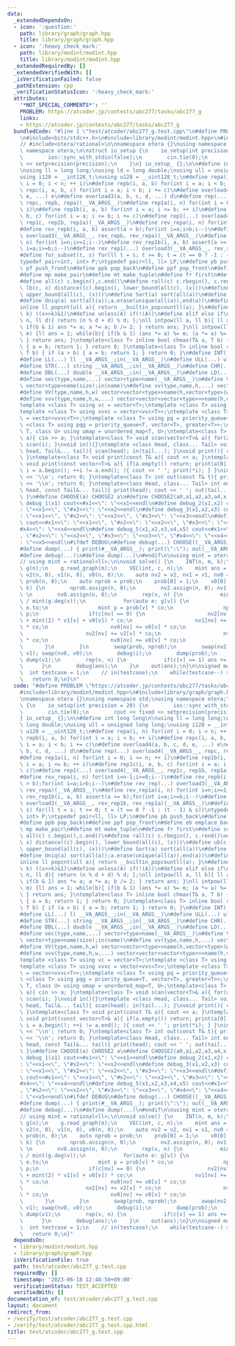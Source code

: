 ```yaml
---
data:
  _extendedDependsOn:
  - icon: ':question:'
    path: library/graph/graph.hpp
    title: library/graph/graph.hpp
  - icon: ':heavy_check_mark:'
    path: library/modint/modint.hpp
    title: library/modint/modint.hpp
  _extendedRequiredBy: []
  _extendedVerifiedWith: []
  _isVerificationFailed: false
  _pathExtension: cpp
  _verificationStatusIcon: ':heavy_check_mark:'
  attributes:
    '*NOT_SPECIAL_COMMENTS*': ''
    PROBLEM: https://atcoder.jp/contests/abc277/tasks/abc277_g
    links:
    - https://atcoder.jp/contests/abc277/tasks/abc277_g
  bundledCode: "#line 1 \"test/atcoder/abc277_g.test.cpp\"\n#define PROBLEM \"https://atcoder.jp/contests/abc277/tasks/abc277_g\"\
    \n#include<bits/stdc++.h>\n#include<library/modint/modint.hpp>\n#include<library/graph/graph.hpp>\n\
    // #include<otera/rational>\n\nnamespace otera {}\nusing namespace std;\nusing\
    \ namespace otera;\n\nstruct io_setup {\n    io_setup(int precision = 20) {\n\
    \        ios::sync_with_stdio(false);\n        cin.tie(0);\n        cout << fixed\
    \ << setprecision(precision);\n    }\n} io_setup_ {};\n\n#define int long long\n\
    \nusing ll = long long;\nusing ld = long double;\nusing ull = unsigned long long;\n\
    using i128 = __int128_t;\nusing u128 = __uint128_t;\n#define repa(i, n) for(int\
    \ i = 0; i < n; ++ i)\n#define repb(i, a, b) for(int i = a; i < b; ++ i)\n#define\
    \ repc(i, a, b, c) for(int i = a; i < b; i += c)\n#define overload4(a, b, c, d,\
    \ e, ...) e\n#define overload3(a, b, c, d, ...) d\n#define rep(...) overload4(__VA_ARGS__,\
    \ repc, repb, repa)(__VA_ARGS__)\n#define rep1a(i, n) for(int i = 0; i <= n; ++\
    \ i)\n#define rep1b(i, a, b) for(int i = a; i <= b; ++ i)\n#define rep1c(i, a,\
    \ b, c) for(int i = a; i <= b; i += c)\n#define rep1(...) overload4(__VA_ARGS__,\
    \ rep1c, rep1b, rep1a)(__VA_ARGS__)\n#define rev_repa(i, n) for(int i=n-1;i>=0;i--)\n\
    #define rev_repb(i, a, b) assert(a > b);for(int i=a;i>b;i--)\n#define rev_rep(...)\
    \ overload3(__VA_ARGS__, rev_repb, rev_repa)(__VA_ARGS__)\n#define rev_rep1a(i,\
    \ n) for(int i=n;i>=1;i--)\n#define rev_rep1b(i, a, b) assert(a >= b);for(int\
    \ i=a;i>=b;i--)\n#define rev_rep1(...) overload3(__VA_ARGS__, rev_rep1b, rev_rep1a)(__VA_ARGS__)\n\
    #define for_subset(t, s) for(ll t = s; t >= 0; t = (t == 0 ? -1 : (t - 1) & s))\n\
    typedef pair<int, int> P;\ntypedef pair<ll, ll> LP;\n#define pb push_back\n#define\
    \ pf push_front\n#define ppb pop_back\n#define ppf pop_front\n#define eb emplace_back\n\
    #define mp make_pair\n#define mt make_tuple\n#define fr first\n#define sc second\n\
    #define all(c) c.begin(),c.end()\n#define rall(c) c.rbegin(), c.rend()\n#define\
    \ lb(c, x) distance((c).begin(), lower_bound(all(c), (x)))\n#define ub(c, x) distance((c).begin(),\
    \ upper_bound(all(c), (x)))\n#define Sort(a) sort(all(a))\n#define Rev(a) reverse(all(a))\n\
    #define Uniq(a) sort(all(a));a.erase(unique(all(a)),end(a))\n#define si(c) (int)(c).size()\n\
    inline ll popcnt(ull a){ return __builtin_popcountll(a); }\n#define kth_bit(x,\
    \ k) ((x>>k)&1)\n#define unless(A) if(!(A))\n#define elif else if\nll modulo(ll\
    \ n, ll d){ return (n % d + d) % d; };\nll intpow(ll a, ll b){ ll ans = 1; while(b){\
    \ if(b & 1) ans *= a; a *= a; b /= 2; } return ans; }\nll intpow(ll a, ll b, ll\
    \ m) {ll ans = 1; while(b){ if(b & 1) (ans *= a) %= m; (a *= a) %= m; b /= 2;\
    \ } return ans; }\ntemplate<class T> inline bool chmax(T& a, T b) { if (a < b)\
    \ { a = b; return 1; } return 0; }\ntemplate<class T> inline bool chmin(T& a,\
    \ T b) { if (a > b) { a = b; return 1; } return 0; }\n#define INT(...) int __VA_ARGS__;in(__VA_ARGS__)\n\
    #define LL(...) ll __VA_ARGS__;in(__VA_ARGS__)\n#define ULL(...) ull __VA_ARGS__;in(__VA_ARGS__)\n\
    #define STR(...) string __VA_ARGS__;in(__VA_ARGS__)\n#define CHR(...) char __VA_ARGS__;in(__VA_ARGS__)\n\
    #define DBL(...) double __VA_ARGS__;in(__VA_ARGS__)\n#define LD(...) ld __VA_ARGS__;in(__VA_ARGS__)\n\
    #define vec(type,name,...) vector<type>name(__VA_ARGS__)\n#define VEC(type,name,size)\
    \ vector<type>name(size);in(name)\n#define vv(type,name,h,...) vector<vector<type>>name(h,vector<type>(__VA_ARGS__))\n\
    #define VV(type,name,h,w) vector<vector<type>>name(h,vector<type>(w));in(name)\n\
    #define vvv(type,name,h,w,...) vector<vector<vector<type>>>name(h,vector<vector<type>>(w,vector<type>(__VA_ARGS__)))\n\
    template <class T> using vc = vector<T>;\ntemplate <class T> using vvc = vector<vc<T>>;\n\
    template <class T> using vvvc = vector<vvc<T>>;\ntemplate <class T> using vvvvc\
    \ = vector<vvvc<T>>;\ntemplate <class T> using pq = priority_queue<T>;\ntemplate\
    \ <class T> using pqg = priority_queue<T, vector<T>, greater<T>>;\ntemplate <class\
    \ T, class U> using umap = unordered_map<T, U>;\ntemplate<class T> void scan(T&\
    \ a){ cin >> a; }\ntemplate<class T> void scan(vector<T>& a){ for(auto&& i : a)\
    \ scan(i); }\nvoid in(){}\ntemplate <class Head, class... Tail> void in(Head&\
    \ head, Tail&... tail){ scan(head); in(tail...); }\nvoid print(){ cout << ' ';\
    \ }\ntemplate<class T> void print(const T& a){ cout << a; }\ntemplate<class T>\
    \ void print(const vector<T>& a){ if(a.empty()) return; print(a[0]); for(auto\
    \ i = a.begin(); ++i != a.end(); ){ cout << ' '; print(*i); } }\nint out(){ cout\
    \ << '\\n'; return 0; }\ntemplate<class T> int out(const T& t){ print(t); cout\
    \ << '\\n'; return 0; }\ntemplate<class Head, class... Tail> int out(const Head&\
    \ head, const Tail&... tail){ print(head); cout << ' '; out(tail...); return 0;\
    \ }\n#define CHOOSE(a) CHOOSE2 a\n#define CHOOSE2(a0,a1,a2,a3,a4,x,...) x\n#define\
    \ debug_1(x1) cout<<#x1<<\": \"<<x1<<endl\n#define debug_2(x1,x2) cout<<#x1<<\"\
    : \"<<x1<<\", \"#x2<<\": \"<<x2<<endl\n#define debug_3(x1,x2,x3) cout<<#x1<<\"\
    : \"<<x1<<\", \"#x2<<\": \"<<x2<<\", \"#x3<<\": \"<<x3<<endl\n#define debug_4(x1,x2,x3,x4)\
    \ cout<<#x1<<\": \"<<x1<<\", \"#x2<<\": \"<<x2<<\", \"#x3<<\": \"<<x3<<\", \"\
    #x4<<\": \"<<x4<<endl\n#define debug_5(x1,x2,x3,x4,x5) cout<<#x1<<\": \"<<x1<<\"\
    , \"#x2<<\": \"<<x2<<\", \"#x3<<\": \"<<x3<<\", \"#x4<<\": \"<<x4<<\", \"#x5<<\"\
    : \"<<x5<<endl\n#ifdef DEBUG\n#define debug(...) CHOOSE((__VA_ARGS__,debug_5,debug_4,debug_3,debug_2,debug_1,~))(__VA_ARGS__)\n\
    #define dump(...) { print(#__VA_ARGS__); print(\":\"); out(__VA_ARGS__); }\n#else\n\
    #define debug(...)\n#define dump(...)\n#endif\n\nusing mint = otera::modint998;\n\
    // using mint = rational<ll>;\n\nvoid solve() {\n    INT(n, m, k);\n    graph<int>\
    \ g(n);\n    g.read_graph(m);\n    VEC(int, c, n);\n    mint ans = 0;\n    vc<mint>\
    \ v2(n, 0), v1(n, 0), v0(n, 0);\n    auto nv2 = v2, nv1 = v1, nv0 = v0;\n    vc<mint>\
    \ prob(n, 0);\n    auto nprob = prob;\n    prob[0] = 1;\n    v0[0] = 1;\n    rep(i,\
    \ k) {\n        nprob.assign(n, 0);\n        nv2.assign(n, 0); nv1.assign(n, 0);\
    \ \n        nv0.assign(n, 0);\n        rep(v, n) {\n            mint co = mint(1)\
    \ / mint(g.deg(v));\n            for(auto e: g[v]) {\n                int nv =\
    \ e.to;\n                mint p = prob[v] * co;\n                nprob[nv] +=\
    \ p;\n                if(c[nv] == 0) {\n                    nv2[nv] += (v2[v]\
    \ + mint(2) * v1[v] + v0[v]) * co;\n                    nv1[nv] += (v1[v] + v0[v])\
    \ * co;\n                    nv0[nv] += v0[v] * co;\n                } else {\n\
    \                    nv2[nv] += v2[v] * co;\n                    nv1[nv] += v1[v]\
    \ * co;\n                    nv0[nv] += v0[v] * co;\n                }\n     \
    \       }\n        }\n        swap(prob, nprob);\n        swap(nv2, v2); swap(nv1,\
    \ v1); swap(nv0, v0);\n        debug(i);\n        dump(prob);\n        dump(v2);\
    \ dump(v1);\n        rep(v, n) {\n            if(c[v] == 1) ans += v2[v];\n  \
    \      }\n        debug(ans);\n    }\n    out(ans);\n}\n\nsigned main() {\n  \
    \  int testcase = 1;\n    // in(testcase);\n    while(testcase--) solve();\n \
    \   return 0;\n}\n"
  code: "#define PROBLEM \"https://atcoder.jp/contests/abc277/tasks/abc277_g\"\n#include<bits/stdc++.h>\n\
    #include<library/modint/modint.hpp>\n#include<library/graph/graph.hpp>\n// #include<otera/rational>\n\
    \nnamespace otera {}\nusing namespace std;\nusing namespace otera;\n\nstruct io_setup\
    \ {\n    io_setup(int precision = 20) {\n        ios::sync_with_stdio(false);\n\
    \        cin.tie(0);\n        cout << fixed << setprecision(precision);\n    }\n\
    } io_setup_ {};\n\n#define int long long\n\nusing ll = long long;\nusing ld =\
    \ long double;\nusing ull = unsigned long long;\nusing i128 = __int128_t;\nusing\
    \ u128 = __uint128_t;\n#define repa(i, n) for(int i = 0; i < n; ++ i)\n#define\
    \ repb(i, a, b) for(int i = a; i < b; ++ i)\n#define repc(i, a, b, c) for(int\
    \ i = a; i < b; i += c)\n#define overload4(a, b, c, d, e, ...) e\n#define overload3(a,\
    \ b, c, d, ...) d\n#define rep(...) overload4(__VA_ARGS__, repc, repb, repa)(__VA_ARGS__)\n\
    #define rep1a(i, n) for(int i = 0; i <= n; ++ i)\n#define rep1b(i, a, b) for(int\
    \ i = a; i <= b; ++ i)\n#define rep1c(i, a, b, c) for(int i = a; i <= b; i +=\
    \ c)\n#define rep1(...) overload4(__VA_ARGS__, rep1c, rep1b, rep1a)(__VA_ARGS__)\n\
    #define rev_repa(i, n) for(int i=n-1;i>=0;i--)\n#define rev_repb(i, a, b) assert(a\
    \ > b);for(int i=a;i>b;i--)\n#define rev_rep(...) overload3(__VA_ARGS__, rev_repb,\
    \ rev_repa)(__VA_ARGS__)\n#define rev_rep1a(i, n) for(int i=n;i>=1;i--)\n#define\
    \ rev_rep1b(i, a, b) assert(a >= b);for(int i=a;i>=b;i--)\n#define rev_rep1(...)\
    \ overload3(__VA_ARGS__, rev_rep1b, rev_rep1a)(__VA_ARGS__)\n#define for_subset(t,\
    \ s) for(ll t = s; t >= 0; t = (t == 0 ? -1 : (t - 1) & s))\ntypedef pair<int,\
    \ int> P;\ntypedef pair<ll, ll> LP;\n#define pb push_back\n#define pf push_front\n\
    #define ppb pop_back\n#define ppf pop_front\n#define eb emplace_back\n#define\
    \ mp make_pair\n#define mt make_tuple\n#define fr first\n#define sc second\n#define\
    \ all(c) c.begin(),c.end()\n#define rall(c) c.rbegin(), c.rend()\n#define lb(c,\
    \ x) distance((c).begin(), lower_bound(all(c), (x)))\n#define ub(c, x) distance((c).begin(),\
    \ upper_bound(all(c), (x)))\n#define Sort(a) sort(all(a))\n#define Rev(a) reverse(all(a))\n\
    #define Uniq(a) sort(all(a));a.erase(unique(all(a)),end(a))\n#define si(c) (int)(c).size()\n\
    inline ll popcnt(ull a){ return __builtin_popcountll(a); }\n#define kth_bit(x,\
    \ k) ((x>>k)&1)\n#define unless(A) if(!(A))\n#define elif else if\nll modulo(ll\
    \ n, ll d){ return (n % d + d) % d; };\nll intpow(ll a, ll b){ ll ans = 1; while(b){\
    \ if(b & 1) ans *= a; a *= a; b /= 2; } return ans; }\nll intpow(ll a, ll b, ll\
    \ m) {ll ans = 1; while(b){ if(b & 1) (ans *= a) %= m; (a *= a) %= m; b /= 2;\
    \ } return ans; }\ntemplate<class T> inline bool chmax(T& a, T b) { if (a < b)\
    \ { a = b; return 1; } return 0; }\ntemplate<class T> inline bool chmin(T& a,\
    \ T b) { if (a > b) { a = b; return 1; } return 0; }\n#define INT(...) int __VA_ARGS__;in(__VA_ARGS__)\n\
    #define LL(...) ll __VA_ARGS__;in(__VA_ARGS__)\n#define ULL(...) ull __VA_ARGS__;in(__VA_ARGS__)\n\
    #define STR(...) string __VA_ARGS__;in(__VA_ARGS__)\n#define CHR(...) char __VA_ARGS__;in(__VA_ARGS__)\n\
    #define DBL(...) double __VA_ARGS__;in(__VA_ARGS__)\n#define LD(...) ld __VA_ARGS__;in(__VA_ARGS__)\n\
    #define vec(type,name,...) vector<type>name(__VA_ARGS__)\n#define VEC(type,name,size)\
    \ vector<type>name(size);in(name)\n#define vv(type,name,h,...) vector<vector<type>>name(h,vector<type>(__VA_ARGS__))\n\
    #define VV(type,name,h,w) vector<vector<type>>name(h,vector<type>(w));in(name)\n\
    #define vvv(type,name,h,w,...) vector<vector<vector<type>>>name(h,vector<vector<type>>(w,vector<type>(__VA_ARGS__)))\n\
    template <class T> using vc = vector<T>;\ntemplate <class T> using vvc = vector<vc<T>>;\n\
    template <class T> using vvvc = vector<vvc<T>>;\ntemplate <class T> using vvvvc\
    \ = vector<vvvc<T>>;\ntemplate <class T> using pq = priority_queue<T>;\ntemplate\
    \ <class T> using pqg = priority_queue<T, vector<T>, greater<T>>;\ntemplate <class\
    \ T, class U> using umap = unordered_map<T, U>;\ntemplate<class T> void scan(T&\
    \ a){ cin >> a; }\ntemplate<class T> void scan(vector<T>& a){ for(auto&& i : a)\
    \ scan(i); }\nvoid in(){}\ntemplate <class Head, class... Tail> void in(Head&\
    \ head, Tail&... tail){ scan(head); in(tail...); }\nvoid print(){ cout << ' ';\
    \ }\ntemplate<class T> void print(const T& a){ cout << a; }\ntemplate<class T>\
    \ void print(const vector<T>& a){ if(a.empty()) return; print(a[0]); for(auto\
    \ i = a.begin(); ++i != a.end(); ){ cout << ' '; print(*i); } }\nint out(){ cout\
    \ << '\\n'; return 0; }\ntemplate<class T> int out(const T& t){ print(t); cout\
    \ << '\\n'; return 0; }\ntemplate<class Head, class... Tail> int out(const Head&\
    \ head, const Tail&... tail){ print(head); cout << ' '; out(tail...); return 0;\
    \ }\n#define CHOOSE(a) CHOOSE2 a\n#define CHOOSE2(a0,a1,a2,a3,a4,x,...) x\n#define\
    \ debug_1(x1) cout<<#x1<<\": \"<<x1<<endl\n#define debug_2(x1,x2) cout<<#x1<<\"\
    : \"<<x1<<\", \"#x2<<\": \"<<x2<<endl\n#define debug_3(x1,x2,x3) cout<<#x1<<\"\
    : \"<<x1<<\", \"#x2<<\": \"<<x2<<\", \"#x3<<\": \"<<x3<<endl\n#define debug_4(x1,x2,x3,x4)\
    \ cout<<#x1<<\": \"<<x1<<\", \"#x2<<\": \"<<x2<<\", \"#x3<<\": \"<<x3<<\", \"\
    #x4<<\": \"<<x4<<endl\n#define debug_5(x1,x2,x3,x4,x5) cout<<#x1<<\": \"<<x1<<\"\
    , \"#x2<<\": \"<<x2<<\", \"#x3<<\": \"<<x3<<\", \"#x4<<\": \"<<x4<<\", \"#x5<<\"\
    : \"<<x5<<endl\n#ifdef DEBUG\n#define debug(...) CHOOSE((__VA_ARGS__,debug_5,debug_4,debug_3,debug_2,debug_1,~))(__VA_ARGS__)\n\
    #define dump(...) { print(#__VA_ARGS__); print(\":\"); out(__VA_ARGS__); }\n#else\n\
    #define debug(...)\n#define dump(...)\n#endif\n\nusing mint = otera::modint998;\n\
    // using mint = rational<ll>;\n\nvoid solve() {\n    INT(n, m, k);\n    graph<int>\
    \ g(n);\n    g.read_graph(m);\n    VEC(int, c, n);\n    mint ans = 0;\n    vc<mint>\
    \ v2(n, 0), v1(n, 0), v0(n, 0);\n    auto nv2 = v2, nv1 = v1, nv0 = v0;\n    vc<mint>\
    \ prob(n, 0);\n    auto nprob = prob;\n    prob[0] = 1;\n    v0[0] = 1;\n    rep(i,\
    \ k) {\n        nprob.assign(n, 0);\n        nv2.assign(n, 0); nv1.assign(n, 0);\
    \ \n        nv0.assign(n, 0);\n        rep(v, n) {\n            mint co = mint(1)\
    \ / mint(g.deg(v));\n            for(auto e: g[v]) {\n                int nv =\
    \ e.to;\n                mint p = prob[v] * co;\n                nprob[nv] +=\
    \ p;\n                if(c[nv] == 0) {\n                    nv2[nv] += (v2[v]\
    \ + mint(2) * v1[v] + v0[v]) * co;\n                    nv1[nv] += (v1[v] + v0[v])\
    \ * co;\n                    nv0[nv] += v0[v] * co;\n                } else {\n\
    \                    nv2[nv] += v2[v] * co;\n                    nv1[nv] += v1[v]\
    \ * co;\n                    nv0[nv] += v0[v] * co;\n                }\n     \
    \       }\n        }\n        swap(prob, nprob);\n        swap(nv2, v2); swap(nv1,\
    \ v1); swap(nv0, v0);\n        debug(i);\n        dump(prob);\n        dump(v2);\
    \ dump(v1);\n        rep(v, n) {\n            if(c[v] == 1) ans += v2[v];\n  \
    \      }\n        debug(ans);\n    }\n    out(ans);\n}\n\nsigned main() {\n  \
    \  int testcase = 1;\n    // in(testcase);\n    while(testcase--) solve();\n \
    \   return 0;\n}"
  dependsOn:
  - library/modint/modint.hpp
  - library/graph/graph.hpp
  isVerificationFile: true
  path: test/atcoder/abc277_g.test.cpp
  requiredBy: []
  timestamp: '2023-06-18 12:48:50+09:00'
  verificationStatus: TEST_ACCEPTED
  verifiedWith: []
documentation_of: test/atcoder/abc277_g.test.cpp
layout: document
redirect_from:
- /verify/test/atcoder/abc277_g.test.cpp
- /verify/test/atcoder/abc277_g.test.cpp.html
title: test/atcoder/abc277_g.test.cpp
---
```

